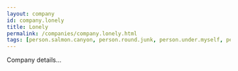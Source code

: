 ```yaml
---
layout: company
id: company.lonely
title: Lonely
permalink: /companies/company.lonely.html
tags: [person.salmon.canyon, person.round.junk, person.under.myself, person.frozen.punch, person.battle.deposit, person.boil.humble, person.spin.recipe]
---
```


Company details...